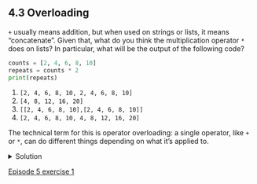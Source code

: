 
## 4.3 Overloading

```+``` usually means addition, but when used on strings or lists, it means “concatenate”. Given that, what do you think the multiplication operator ```*``` does on lists? In particular, what will be the output of the following code?

```python
counts = [2, 4, 6, 8, 10]
repeats = counts * 2
print(repeats)
```

1. ```[2, 4, 6, 8, 10, 2, 4, 6, 8, 10]```
1. ```[4, 8, 12, 16, 20]```
1. ```[[2, 4, 6, 8, 10],[2, 4, 6, 8, 10]]```
1. ```[2, 4, 6, 8, 10, 4, 8, 12, 16, 20]```

The technical term for this is operator overloading: a single operator, like ```+``` or ```*```, can do different things depending on what it’s applied to.

<details>
<summary>
Solution
</summary>

  The multiplication operator <code>*</code> used on a list replicates elements of the list and concatenates them together:
<br/>
<pre>
[2, 4, 6, 8, 10, 2, 4, 6, 8, 10]
</pre>
<br/>
It’s equivalent to:
<br/>
<pre>
counts + counts
</pre>
</details>

[Episode 5 exercise 1](episode5_ex1.md)
